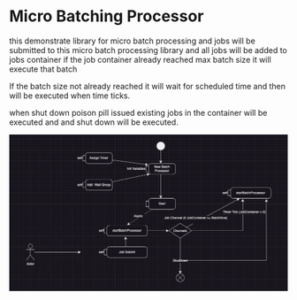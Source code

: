 # Micro Batching Processor
this demonstrate library for micro batch processing and  jobs will be submitted to 
this micro batch processing library and  all jobs will be added to jobs container 
if the job container already reached max batch size it will execute that batch

If the batch size not already reached it will wait for scheduled time and then will be executed 
when time ticks.

when shut down poison pill issued  existing jobs in the container will be executed and 
and shut down will be executed.

![img.png](img.png)